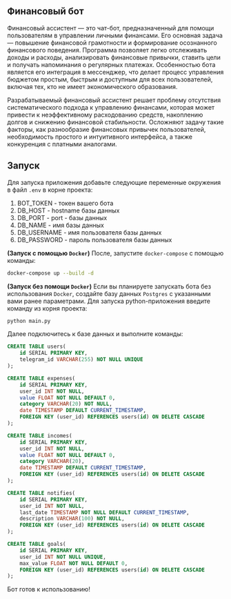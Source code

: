 ## Финансовый бот
  
Финансовый ассистент — это чат-бот, предназначенный для помощи пользователям в управлении личными финансами. Его основная задача — повышение финансовой грамотности и формирование осознанного финансового поведения. Программа позволяет легко отслеживать доходы и расходы, анализировать финансовые привычки, ставить цели и получать напоминания о регулярных платежах. Особенностью бота является его интеграция в мессенджер, что делает процесс управления бюджетом простым, быстрым и доступным для всех пользователей, включая тех, кто не имеет экономического образования.
  
Разрабатываемый финансовый ассистент решает проблему отсутствия систематического подхода к управлению финансами, которая может привести к неэффективному расходованию средств, накоплению долгов и снижению финансовой стабильности. Осложняют задачу такие факторы, как разнообразие финансовых привычек пользователей, необходимость простого и интуитивного интерфейса, а также конкуренция с платными аналогами.
  
  
## Запуск

Для запуска приложения добавьте следующие переменные окружения в файл `.env` в корне проекта:
1. BOT_TOKEN - токен вашего бота
2. DB_HOST - hostname базы данных
3. DB_PORT - port - базы данных
4. DB_NAME - имя базы данных
5. DB_USERNAME - имя пользователя базы данных
6. DB_PASSWORD - пароль пользователя базы данных
  
**(Запуск с помощью `Docker`)** После, запустите `docker-compose` с помощью команды:
```bash
docker-compose up --build -d
```
  
**(Запуск без помощи `Docker`)** Если вы планируете запускать бота без использования `Docker`, создайте базу данных `Postgres` с указанными вами ранее параметрами. Для запуска python-приложения введите команду из корня проекта:
```bash
python main.py
```
  
Далее подключитесь к базе данных и выполните команды:
```sql
CREATE TABLE users(
	id SERIAL PRIMARY KEY,
	telegram_id VARCHAR(255) NOT NULL UNIQUE
);

CREATE TABLE expenses(
	id SERIAL PRIMARY KEY,
	user_id INT NOT NULL,
	value FLOAT NOT NULL DEFAULT 0,
	category VARCHAR(20) NOT NULL,
	date TIMESTAMP DEFAULT CURRENT_TIMESTAMP,
	FOREIGN KEY (user_id) REFERENCES users(id) ON DELETE CASCADE
);

CREATE TABLE incomes(
	id SERIAL PRIMARY KEY,
	user_id INT NOT NULL,
	value FLOAT NOT NULL DEFAULT 0,
	category VARCHAR(20),
	date TIMESTAMP DEFAULT CURRENT_TIMESTAMP,
	FOREIGN KEY (user_id) REFERENCES users(id) ON DELETE CASCADE
);

CREATE TABLE notifies(
	id SERIAL PRIMARY KEY,
	user_id INT NOT NULL,
	last_date TIMESTAMP NOT NULL DEFAULT CURRENT_TIMESTAMP,
	description VARCHAR(100) NOT NULL,
	FOREIGN KEY (user_id) REFERENCES users(id) ON DELETE CASCADE
);

CREATE TABLE goals(
	id SERIAL PRIMARY KEY,
	user_id INT NOT NULL UNIQUE,
	max_value FLOAT NOT NULL DEFAULT 0,
	FOREIGN KEY (user_id) REFERENCES users(id) ON DELETE CASCADE
);
```
  
Бот готов к использованию!